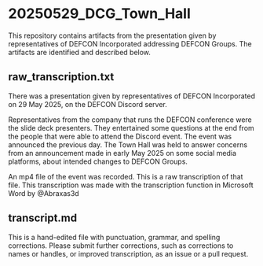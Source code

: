 # 20250529_DCG_Town_Hall
This repository contains artifacts from the presentation given by representatives of DEFCON Incorporated addressing DEFCON Groups. The artifacts are identified and described below. 

## raw_transcription.txt

There was a presentation given by representatives of DEFCON Incorporated on 29 May 2025, on the DEFCON Discord server.

Representatives from the company that runs the DEFCON conference were the slide deck presenters. They entertained some questions at the end from the people that were able to attend the Discord event. The event was announced the previous day. The Town Hall was held to answer concerns from an announcement made in early May 2025 on some social media platforms, about intended changes to DEFCON Groups.

An mp4 file of the event was recorded. This is a raw transcription of that file. This transcription was made with the transcription function in Microsoft Word by @Abraxas3d

## transcript.md

This is a hand-edited file with punctuation, grammar, and spelling corrections. Please submit further corrections, such as corrections to names or handles, or improved transcription, as an issue or a pull request.

